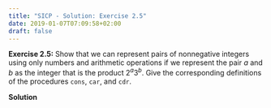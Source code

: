 ```yaml
---
title: "SICP - Solution: Exercise 2.5"
date: 2019-01-07T07:09:58+02:00
draft: false
---
```


**Exercise 2.5:** Show that we can represent pairs of nonnegative integers using only numbers and arithmetic operations if we represent the pair $a$ and $b$ as the integer that is the product ${2^a3^b}$. Give the corresponding definitions of the procedures `cons`, `car`, and `cdr`.

**Solution**
